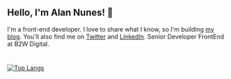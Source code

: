 ## Hello, I'm Alan Nunes! 👋

I'm a front-end developer. I love to share what I know, so I'm building [my blog](https://alannunes.com/). You'll also find me on [Twitter](https://twitter.com/alanhnunes) and [LinkedIn](https://www.linkedin.com/in/alanunesouza/).
Senior Developer FrontEnd at B2W Digital. 

#

[![Top Langs](https://github-readme-stats.vercel.app/api/top-langs/?username=alanunesouza&layout=compact)](https://github.com/anuraghazra/github-readme-stats)
